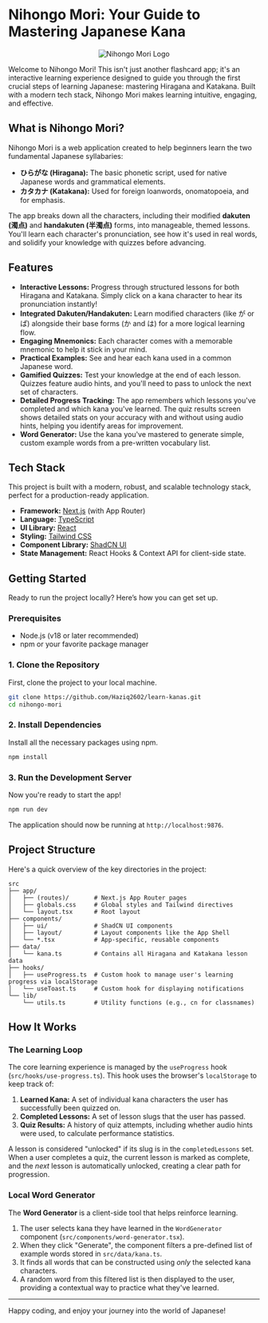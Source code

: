 # Nihongo Mori: Your Guide to Mastering Japanese Kana

<p align="center">
  <img src="https://storage.googleapis.com/project-ava-prod.appspot.com/files_public/ylmYvyxWSCWfT93oX2sBwvfL" alt="Nihongo Mori Logo" data-ai-hint="leaf logo" />
</p>

Welcome to Nihongo Mori! This isn't just another flashcard app; it's an interactive learning experience designed to guide you through the first crucial steps of learning Japanese: mastering Hiragana and Katakana. Built with a modern tech stack, Nihongo Mori makes learning intuitive, engaging, and effective.

## What is Nihongo Mori?

Nihongo Mori is a web application created to help beginners learn the two fundamental Japanese syllabaries:

*   **ひらがな (Hiragana):** The basic phonetic script, used for native Japanese words and grammatical elements.
*   **カタカナ (Katakana):** Used for foreign loanwords, onomatopoeia, and for emphasis.

The app breaks down all the characters, including their modified **dakuten (濁点)** and **handakuten (半濁点)** forms, into manageable, themed lessons. You'll learn each character's pronunciation, see how it's used in real words, and solidify your knowledge with quizzes before advancing.

## Features

*   **Interactive Lessons:** Progress through structured lessons for both Hiragana and Katakana. Simply click on a kana character to hear its pronunciation instantly!
*   **Integrated Dakuten/Handakuten:** Learn modified characters (like が or ぱ) alongside their base forms (か and は) for a more logical learning flow.
*   **Engaging Mnemonics:** Each character comes with a memorable mnemonic to help it stick in your mind.
*   **Practical Examples:** See and hear each kana used in a common Japanese word.
*   **Gamified Quizzes:** Test your knowledge at the end of each lesson. Quizzes feature audio hints, and you'll need to pass to unlock the next set of characters.
*   **Detailed Progress Tracking:** The app remembers which lessons you've completed and which kana you've learned. The quiz results screen shows detailed stats on your accuracy with and without using audio hints, helping you identify areas for improvement.
*   **Word Generator:** Use the kana you've mastered to generate simple, custom example words from a pre-written vocabulary list.

## Tech Stack

This project is built with a modern, robust, and scalable technology stack, perfect for a production-ready application.

*   **Framework:** [Next.js](https://nextjs.org/) (with App Router)
*   **Language:** [TypeScript](https://www.typescriptlang.org/)
*   **UI Library:** [React](https://reactjs.org/)
*   **Styling:** [Tailwind CSS](https://tailwindcss.com/)
*   **Component Library:** [ShadCN UI](https://ui.shadcn.com/)
*   **State Management:** React Hooks & Context API for client-side state.

## Getting Started

Ready to run the project locally? Here’s how you can get set up.

### Prerequisites

*   Node.js (v18 or later recommended)
*   npm or your favorite package manager

### 1. Clone the Repository

First, clone the project to your local machine.

```bash
git clone https://github.com/Haziq2602/learn-kanas.git
cd nihongo-mori
```

### 2. Install Dependencies

Install all the necessary packages using npm.

```bash
npm install
```

### 3. Run the Development Server

Now you're ready to start the app!

```bash
npm run dev
```

The application should now be running at `http://localhost:9876`.

## Project Structure

Here's a quick overview of the key directories in the project:

```
src
├── app/
│   ├── (routes)/       # Next.js App Router pages
│   ├── globals.css     # Global styles and Tailwind directives
│   └── layout.tsx      # Root layout
├── components/
│   ├── ui/             # ShadCN UI components
│   ├── layout/         # Layout components like the App Shell
│   └── *.tsx           # App-specific, reusable components
├── data/
│   └── kana.ts         # Contains all Hiragana and Katakana lesson data
├── hooks/
│   ├── useProgress.ts  # Custom hook to manage user's learning progress via localStorage
│   └── useToast.ts     # Custom hook for displaying notifications
└── lib/
    └── utils.ts        # Utility functions (e.g., cn for classnames)
```

## How It Works

### The Learning Loop

The core learning experience is managed by the `useProgress` hook (`src/hooks/use-progress.ts`). This hook uses the browser's `localStorage` to keep track of:
1.  **Learned Kana:** A set of individual kana characters the user has successfully been quizzed on.
2.  **Completed Lessons:** A set of lesson slugs that the user has passed.
3.  **Quiz Results:** A history of quiz attempts, including whether audio hints were used, to calculate performance statistics.

A lesson is considered "unlocked" if its slug is in the `completedLessons` set. When a user completes a quiz, the current lesson is marked as complete, and the *next* lesson is automatically unlocked, creating a clear path for progression.

### Local Word Generator

The **Word Generator** is a client-side tool that helps reinforce learning.

1.  The user selects kana they have learned in the `WordGenerator` component (`src/components/word-generator.tsx`).
2.  When they click "Generate", the component filters a pre-defined list of example words stored in `src/data/kana.ts`.
3.  It finds all words that can be constructed using *only* the selected kana characters.
4.  A random word from this filtered list is then displayed to the user, providing a contextual way to practice what they've learned.

---

Happy coding, and enjoy your journey into the world of Japanese!
